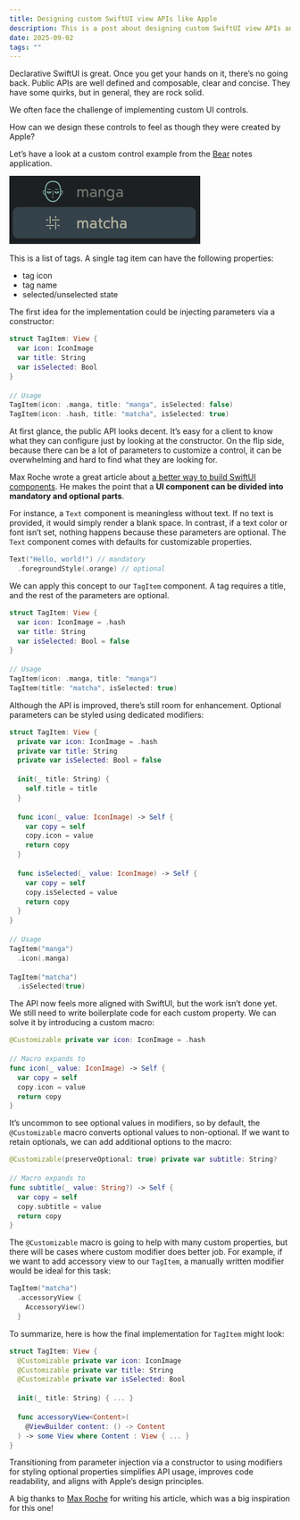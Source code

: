 ```yaml
---
title: Designing custom SwiftUI view APIs like Apple
description: This is a post about designing custom SwiftUI view APIs and how they can be inspired by Apple's approach.
date: 2025-09-02
tags: ""
---
```


Declarative SwiftUI is great. Once you get your hands on it, there’s no going back. Public APIs are well defined and composable, clear and concise. They have some quirks, but in general, they are rock solid.

We often face the challenge of implementing custom UI controls. 

How can we design these controls to feel as though they were created by Apple?

Let’s have a look at a custom control example from the [Bear](https://bear.app/) notes application.

<img src="./bear-tag-list.png" alt="The screenshot of the Bear app tag list.">

This is a list of tags. A single tag item can have the following properties: 
* tag icon
* tag name
* selected/unselected state

The first idea for the implementation could be injecting parameters via a constructor:

```swift
struct TagItem: View {
  var icon: IconImage
  var title: String
  var isSelected: Bool
}

// Usage
TagItem(icon: .manga, title: "manga", isSelected: false)
TagItem(icon: .hash, title: "matcha", isSelected: true)
```

At first glance, the public API looks decent. It’s easy for a client to know what they can configure just by looking at the constructor. On the flip side, because there can be a lot of parameters to customize a control, it can be overwhelming and hard to find what they are looking for.

Max Roche wrote a great article about [a better way to build SwiftUI components](https://medium.com/grindr-engineering/tl-dr-swiftui-makes-customizing-views-feel-effortless-until-you-build-your-own-reusable-4a3a0cd0e288). He makes the point that a **UI component can be divided into mandatory and optional parts**. 

For instance, a `Text` component is meaningless without text. If no text is provided, it would simply render a blank space. In contrast, if a text color or font isn’t set, nothing happens because these parameters are optional. The `Text` component comes with defaults for customizable properties. 

```swift
Text("Hello, world!") // mandatory
  .foregroundStyle(.orange) // optional
```

We can apply this concept to our `TagItem` component. A tag requires a title, and the rest of the parameters are optional. 

```swift
struct TagItem: View {
  var icon: IconImage = .hash
  var title: String
  var isSelected: Bool = false
}

// Usage
TagItem(icon: .manga, title: "manga")
TagItem(title: "matcha", isSelected: true)
```

Although the API is improved, there’s still room for enhancement. Optional parameters can be styled using dedicated modifiers: 

```swift
struct TagItem: View {
  private var icon: IconImage = .hash
  private var title: String
  private var isSelected: Bool = false

  init(_ title: String) {
    self.title = title
  }

  func icon(_ value: IconImage) -> Self {
    var copy = self
    copy.icon = value
    return copy
  }

  func isSelected(_ value: IconImage) -> Self {
    var copy = self
    copy.isSelected = value
    return copy
  }
}

// Usage
TagItem("manga")
  .icon(.manga)

TagItem("matcha")
  .isSelected(true)
```

The API now feels more aligned with SwiftUI, but the work isn’t done yet. We still need to write boilerplate code for each custom property. We can solve it by introducing a custom macro: 

```swift
@Customizable private var icon: IconImage = .hash

// Macro expands to
func icon(_ value: IconImage) -> Self {
  var copy = self
  copy.icon = value
  return copy
}
```

It’s uncommon to see optional values in modifiers, so by default, the `@Customizable` macro converts optional values to non-optional. If we want to retain optionals, we can add additional options to the macro: 

```swift
@Customizable(preserveOptional: true) private var subtitle: String?

// Macro expands to
func subtitle(_ value: String?) -> Self {
  var copy = self
  copy.subtitle = value
  return copy
}
```

The `@Customizable` macro is going to help with many custom properties, but there will be cases where custom modifier does better job. For example, if we want to add accessory view to our `TagItem`, a manually written modifier would be ideal for this task:

```swift
TagItem("matcha") 
  .accessoryView {
    AccessoryView()
  }
```

To summarize, here is how the final implementation for `TagItem` might look:

```swift
struct TagItem: View {
  @Customizable private var icon: IconImage
  @Customizable private var title: String
  @Customizable private var isSelected: Bool

  init(_ title: String) { ... }

  func accessoryView<Content>(
    @ViewBuilder content: () -> Content
  ) -> some View where Content : View { ... }
}
```

Transitioning from parameter injection via a constructor to using modifiers for styling optional properties simplifies API usage, improves code readability, and aligns with Apple’s design principles. 

A big thanks to [Max Roche](https://medium.com/@maxproche) for writing his article, which was a big inspiration for this one!